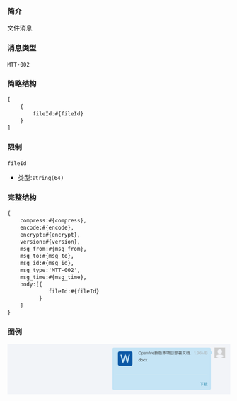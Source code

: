 ### 简介

文件消息

### 消息类型

`MTT-002`

### 简略结构
```
[
    {
        fileId:#{fileId}
    }
]
```
### 限制
`fileId`
- 类型:`string(64)`

### 完整结构
```
{
    compress:#{compress},
    encode:#{encode},
    encrypt:#{encrypt},
    version:#{version},
    msg_from:#{msg_from},
    msg_to:#{msg_to},
    msg_id:#{msg_id},
    msg_type:'MTT-002',
    msg_time:#{msg_time},
    body:[{
             fileId:#{fileId}
          }
    ]
}
```

### 图例

![Alt text][demo]

[demo]:https://github.com/GepengCn/tlim/blob/master/images/MTT_002.png?raw=true
